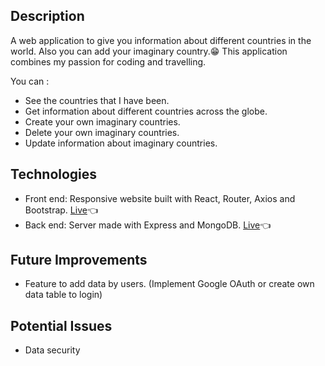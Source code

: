 ## Description

A web application to give you information about different countries in the world. Also you can add your imaginary country.😁 This application combines my passion for coding and travelling.

You can :

- See the countries that I have been.
- Get information about different countries across the globe.
- Create your own imaginary countries.
- Delete your own imaginary countries.
- Update information about imaginary countries.

## Technologies

- Front end: Responsive website built with React, Router, Axios and Bootstrap.
  [Live](https://world-traveller.netlify.app/)👈
- Back end: Server made with Express and MongoDB.
  [Live](https://country-back.herokuapp.com/api/countries)👈

## Future Improvements

- Feature to add data by users. (Implement Google OAuth or create own data table to login)

## Potential Issues

- Data security
